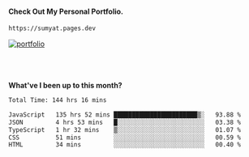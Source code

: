 #### Check Out My Personal Portfolio.
````bash
https://sumyat.pages.dev
````

<a href='https://sumyat.pages.dev/'>
    <img src='https://user-images.githubusercontent.com/108873224/211860821-15c31441-8db7-4fb7-8537-28a0c11e9408.png' alt='portfolio' align='center' />
</a>


<br />
<br />


<br />
<br />

**What've I been up to this month?**

<!--START_SECTION:waka-->

```txt
Total Time: 144 hrs 16 mins

JavaScript   135 hrs 52 mins ███████████████████████▒░   93.88 %
JSON         4 hrs 53 mins   █░░░░░░░░░░░░░░░░░░░░░░░░   03.38 %
TypeScript   1 hr 32 mins    ▒░░░░░░░░░░░░░░░░░░░░░░░░   01.07 %
CSS          51 mins         ░░░░░░░░░░░░░░░░░░░░░░░░░   00.59 %
HTML         34 mins         ░░░░░░░░░░░░░░░░░░░░░░░░░   00.40 %
```

<!--END_SECTION:waka-->




